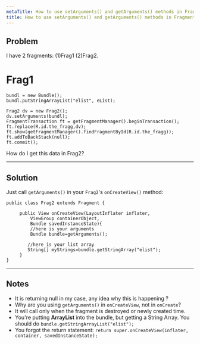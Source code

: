 ```yaml
---
metaTitle: How to use setArguments() and getArguments() methods in Fragments
title: How to use setArguments() and getArguments() methods in Fragments
---
```


## Problem

I have 2 fragments: (1)Frag1 (2)Frag2.


Frag1
=====



```
bundl = new Bundle();
bundl.putStringArrayList("elist", eList);

Frag2 dv = new Frag2();
dv.setArguments(bundl);
FragmentTransaction ft = getFragmentManager().beginTransaction();
ft.replace(R.id.the_fragg,dv);
ft.show(getFragmentManager().findFragmentById(R.id.the_fragg)); 
ft.addToBackStack(null);
ft.commit();

```

How do I get this data in Frag2?



---

## Solution

Just call `getArguments()` in your `Frag2`'s `onCreateView()` method:



```
public class Frag2 extends Fragment {

     public View onCreateView(LayoutInflater inflater,
         ViewGroup containerObject,
         Bundle savedInstanceState){
         //here is your arguments
         Bundle bundle=getArguments(); 

        //here is your list array 
        String[] myStrings=bundle.getStringArray("elist");   
     }
}

```


---

## Notes

- It is returning null in my case, any idea why this is happening ?
-   Why are you using `getArguments()`  in `onCreateView`, not in `onCreate`?
- It will call only when the fragment is destroyed or newly created time.
- You're putting **ArrayList** into the bundle, but getting a String Array. You should do `bundle.getStringArrayList("elist");`
- You forgot the return statement: `return super.onCreateView(inflater, container, savedInstanceState);`
